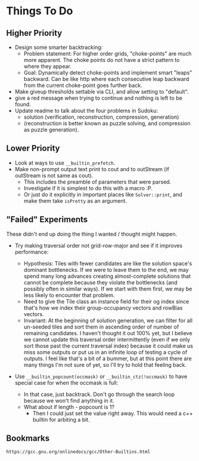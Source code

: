 
# Things To Do

## Higher Priority

- Design some smarter backtracking:
  - Problem statement: For higher order grids, "choke-points" are much more apparent. The choke points do not have a strict pattern to where they appear.
  - Goal: Dynamically detect choke-points and implement smart "leaps" backward. Can be like http where each consecutive leap backward from the current choke-point goes further back.
- Make giveup thresholds settable via CLI, and allow setting to "default".
- give a red message when trying to continue and nothing is left to be found.
- Update readme to talk about the four problems in Sudoku:
  - solution (verification, reconstruction, compression, generation)
  - (reconstruction is better known as puzzle solving, and compression as puzzle generation).

## Lower Priority

- Look at ways to use `__builtin_prefetch`.
- Make non-prompt output text print to cout and to outStream (if outStream is not same as cout).
  - This includes the preamble of parameters that were parsed.
  - Investigate if it is simplest to do this with a macro :P.
  - Or just do it explicitly in important places like `Solver::print`, and make them take `isPretty` as an argument.

## "Failed" Experiments

These didn't end up doing the thing I wanted / thought might happen.

- Try making traversal order not grid-row-major and see if it improves performance:
  - Hypothesis: Tiles with fewer candidates are like the solution space's dominant bottlenecks. If we were to leave them to the end, we may spend many long advances creating almost-complete solutions that cannot be complete because they violate the bottlenecks (and possibly often in similar ways). If we start with them first, we may be less likely to encounter that problem.
  - Need to give the Tile class an instance field for their og index since that's how we index their group-occupancy vectors and rowBias vectors.
  - Invariant: At the beginning of solution generation, we can filter for all un-seeded tiles and sort them in ascending order of number of remaining candidates. I haven't thought it out 100% yet, but I believe we cannot update this traversal order intermittently (even if we only sort those past the current traversal index) because it could make us miss some outputs or put us in an infinite loop of testing a cycle of outputs. I feel like that's a bit of a bummer, but at this point there are many things I'm not sure of yet, so I'll try to hold that feeling back.

- Use `__builtin_popcount(occmask)` or `__builtin_ctz(!occmask)` to have special case for when the occmask is full:
  - In that case, just backtrack. Don't go through the search loop because we won't find anything in it.
  - What about if length - popcount is 1?
    - Then I could just set the value right away. This would need a c++ builtin for arbiting a bit.

## Bookmarks

```text
https://gcc.gnu.org/onlinedocs/gcc/Other-Builtins.html
```

